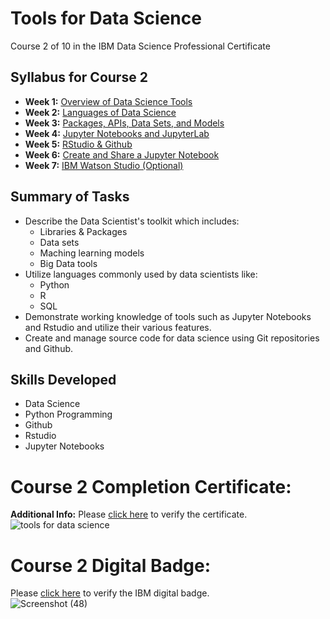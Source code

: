# Tools for Data Science
Course 2 of 10 in the IBM Data Science Professional Certificate
## Syllabus for Course 2
- **Week 1:** [Overview of Data Science Tools](https://github.com/KailaniBailey/IBM-Data-Science-Professional-Certificate/tree/main/02.%20Tools%20for%20Data%20Science/Week%201:%20Overview%20of%20Data%20Science%20Tools)
- **Week 2:** [Languages of Data Science](https://github.com/KailaniBailey/IBM-Data-Science-Professional-Certificate/tree/main/02.%20Tools%20for%20Data%20Science/Week%202:%20Languages%20of%20Data%20Science)
- **Week 3:** [Packages, APIs, Data Sets, and Models](https://github.com/KailaniBailey/IBM-Data-Science-Professional-Certificate/tree/main/02.%20Tools%20for%20Data%20Science/Week%203:%20Packages,%20APIs,%20Data%20Sets,%20and%20Models)
- **Week 4:** [Jupyter Notebooks and JupyterLab](https://github.com/KailaniBailey/IBM-Data-Science-Professional-Certificate/tree/main/02.%20Tools%20for%20Data%20Science/Week%204:%20Jupyter%20Notebooks%20and%20JupyterLab)
- **Week 5:** [RStudio & Github](https://github.com/KailaniBailey/IBM-Data-Science-Professional-Certificate/tree/main/02.%20Tools%20for%20Data%20Science/Week%205:%20RStudio%20&%20Github)
- **Week 6:** [Create and Share a Jupyter Notebook](https://github.com/KailaniBailey/IBM-Data-Science-Professional-Certificate/tree/main/02.%20Tools%20for%20Data%20Science/Week%206:%20Create%20and%20Share%20a%20Jupyter%20Notebook)
- **Week 7:** [IBM Watson Studio (Optional)](https://github.com/KailaniBailey/IBM-Data-Science-Professional-Certificate/tree/main/02.%20Tools%20for%20Data%20Science/Week%207:%20IBM%20Watson%20Studio%20(Optional))
## Summary of Tasks
- Describe the Data Scientist's toolkit which includes:
  - Libraries & Packages
  - Data sets
  - Maching learning models
  - Big Data tools
- Utilize languages commonly used by data scientists like:
  - Python
  - R
  - SQL
- Demonstrate working knowledge of tools such as Jupyter Notebooks and Rstudio and utilize their various features.
- Create and manage source code for data science using Git repositories and Github.
## Skills Developed
- Data Science
- Python Programming
- Github
- Rstudio
- Jupyter Notebooks
# Course 2 Completion Certificate:
**Additional Info:** Please [click here](https://www.coursera.org/account/accomplishments/verify/KVTBB24ES8NG) to verify the certificate.<br>
![tools for data science](https://github.com/KailaniBailey/IBM-Data-Science-Professional-Certificate/assets/158431578/b2d8f8bd-80b2-4ce4-8a17-acc062e6371a)
# Course 2 Digital Badge:
Please [click here](https://www.credly.com/earner/earned/badge/8a5ea92d-9cc4-4bb0-9101-8503605fad44) to verify the IBM digital badge.<br>
![Screenshot (48)](https://github.com/KailaniBailey/IBM-Data-Science-Professional-Certificate/assets/158431578/898e4f5c-45af-4a8a-b65f-d305500f64bd)
